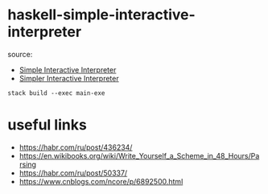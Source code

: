 # haskell-simple-interactive-interpreter

source:
- [Simple Interactive Interpreter](https://www.codewars.com/kata/52ffcfa4aff455b3c2000750)
- [Simpler Interactive Interpreter](https://www.codewars.com/kata/53005a7b26d12be55c000243)

```
stack build --exec main-exe
```


# useful links

- https://habr.com/ru/post/436234/
- https://en.wikibooks.org/wiki/Write_Yourself_a_Scheme_in_48_Hours/Parsing
- https://habr.com/ru/post/50337/
- https://www.cnblogs.com/ncore/p/6892500.html
